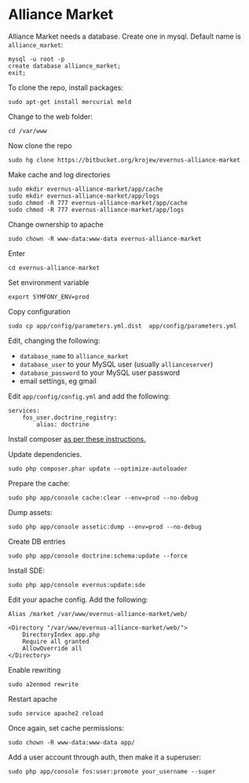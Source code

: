 # Alliance Market

Alliance Market needs a database. Create one in mysql. Default name is `alliance_market`:

    mysql -u root -p
    create database alliance_market;
    exit;

To clone the repo, install packages:

    sudo apt-get install mercurial meld

Change to the web folder:

    cd /var/www

Now clone the repo

    sudo hg clone https://bitbucket.org/krojew/evernus-alliance-market

Make cache and log directories

    sudo mkdir evernus-alliance-market/app/cache
    sudo mkdir evernus-alliance-market/app/logs
    sudo chmod -R 777 evernus-alliance-market/app/cache
    sudo chmod -R 777 evernus-alliance-market/app/logs

Change ownership to apache

    sudo chown -R www-data:www-data evernus-alliance-market

Enter

    cd evernus-alliance-market

Set environment variable

    export SYMFONY_ENV=prod

Copy configuration

    sudo cp app/config/parameters.yml.dist  app/config/parameters.yml

Edit, changing the following:
 - `database_name` to `alliance_market`
 - `database_user` to your MySQL user (usually `allianceserver`)
 - `database_password` to your MySQL user password
 - email settings, eg gmail

Edit `app/config/config.yml` and add the following:

    services:
        fos_user.doctrine_registry:
            alias: doctrine

Install composer [as per these instructions.](https://getcomposer.org/download/)

Update dependencies.

    sudo php composer.phar update --optimize-autoloader

Prepare the cache:

    sudo php app/console cache:clear --env=prod --no-debug


Dump assets:

    sudo php app/console assetic:dump --env=prod --no-debug


Create DB entries

    sudo php app/console doctrine:schema:update --force

Install SDE:

    sudo php app/console evernus:update:sde

Edit your apache config. Add the following:

    Alias /market /var/www/evernus-alliance-market/web/

    <Directory "/var/www/evernus-alliance-market/web/">
        DirectoryIndex app.php
        Require all granted
        AllowOverride all
    </Directory>

Enable rewriting

    sudo a2enmod rewrite

Restart apache

    sudo service apache2 reload

Once again, set cache permissions:

    sudo chown -R www-data:www-data app/

Add a user account through auth, then make it a superuser:

    sudo php app/console fos:user:promote your_username --super
